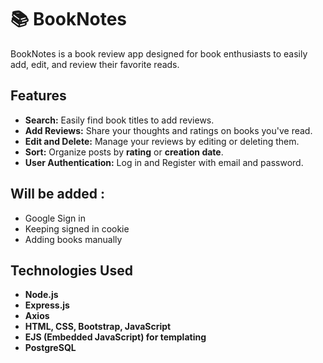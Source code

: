 # 📚 BookNotes

BookNotes is a book review app designed for book enthusiasts to easily add, edit, and review their favorite reads.

## Features

- **Search:** Easily find book titles to add reviews.
- **Add Reviews:** Share your thoughts and ratings on books you've read.
- **Edit and Delete:** Manage your reviews by editing or deleting them.
- **Sort:** Organize posts by **rating** or **creation date**.
- **User Authentication:** Log in and Register with email and password. <br/>
## **Will be added** :
  - Google Sign in
  - Keeping signed in cookie
  - Adding books manually
## Technologies Used

- **Node.js**
- **Express.js**
- **Axios**
- **HTML, CSS, Bootstrap, JavaScript**
- **EJS (Embedded JavaScript) for templating**
- **PostgreSQL**
